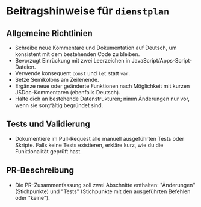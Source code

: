 # Beitragshinweise für `dienstplan`

## Allgemeine Richtlinien
- Schreibe neue Kommentare und Dokumentation auf Deutsch, um konsistent mit dem bestehenden Code zu bleiben.
- Bevorzugt Einrückung mit zwei Leerzeichen in JavaScript/Apps-Script-Dateien.
- Verwende konsequent `const` und `let` statt `var`.
- Setze Semikolons am Zeilenende.
- Ergänze neue oder geänderte Funktionen nach Möglichkeit mit kurzen JSDoc-Kommentaren (ebenfalls Deutsch).
- Halte dich an bestehende Datenstrukturen; nimm Änderungen nur vor, wenn sie sorgfältig begründet sind.

## Tests und Validierung
- Dokumentiere im Pull-Request alle manuell ausgeführten Tests oder Skripte. Falls keine Tests existieren, erkläre kurz, wie du die Funktionalität geprüft hast.

## PR-Beschreibung
- Die PR-Zusammenfassung soll zwei Abschnitte enthalten: "Änderungen" (Stichpunkte) und "Tests" (Stichpunkte mit den ausgeführten Befehlen oder "keine").
